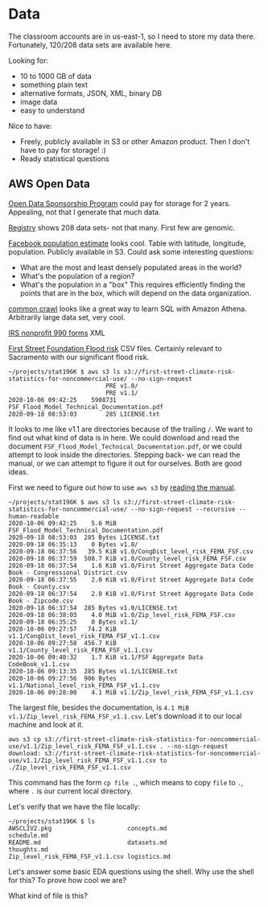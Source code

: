 # Data

The classroom accounts are in us-east-1, so I need to store my data there.
Fortunately, 120/208 data sets are available here.

Looking for:

- 10 to 1000 GB of data
- something plain text
- alternative formats, JSON, XML, binary DB
- image data
- easy to understand

Nice to have:

- Freely, publicly available in S3 or other Amazon product.
    Then I don't have to pay for storage! :)
- Ready statistical questions


## AWS Open Data

[Open Data Sponsorship Program](https://aws.amazon.com/opendata/open-data-sponsorship-program/) could pay for storage for 2 years.
Appealing, not that I generate that much data.

[Registry](https://registry.opendata.aws/) shows 208 data sets- not that many.
First few are genomic.

[Facebook population estimate](https://dataforgood.fb.com/docs/high-resolution-population-density-maps-demographic-estimates-documentation/) looks cool.
Table with latitude, longitude, population.
Publicly available in S3.
Could ask some interesting questions:

- What are the most and least densely populated areas in the world?
- What's the population of a region?
- What's the population in a "box"
    This requires efficiently finding the points that are in the box, which will depend on the data organization.

[common crawl](https://commoncrawl.org/2018/03/index-to-warc-files-and-urls-in-columnar-format/) looks like a great way to learn SQL with Amazon Athena.
Arbitrarily large data set, very cool.

[IRS nonprofit 990 forms](https://docs.opendata.aws/irs-990/readme.html) XML

[First Street Foundation Flood risk](https://registry.opendata.aws/fsf-flood-risk/) CSV files.
Certainly relevant to Sacramento with our significant flood risk.

```
~/projects/stat196K $ aws s3 ls s3://first-street-climate-risk-statistics-for-noncommercial-use/ --no-sign-request
                           PRE v1.0/
                           PRE v1.1/
2020-10-06 09:42:25    5908731 FSF_Flood_Model_Technical_Documentation.pdf
2020-09-18 08:53:03        285 LICENSE.txt
```

It looks to me like v1.1 are directories because of the trailing `/`.
We want to find out what kind of data is in here.
We could download and read the document `FSF_Flood_Model_Technical_Documentation.pdf`, or we could attempt to look inside the directories.
Stepping back- we can read the manual, or we can attempt to figure it out for ourselves.
Both are good ideas.

First we need to figure out how to use `aws s3` by [reading the manual](https://awscli.amazonaws.com/v2/documentation/api/latest/reference/s3/ls.html).

```
~/projects/stat196K $ aws s3 ls s3://first-street-climate-risk-statistics-for-noncommercial-use/ --no-sign-request --recursive --human-readable
2020-10-06 09:42:25    5.6 MiB FSF_Flood_Model_Technical_Documentation.pdf
2020-09-18 08:53:03  285 Bytes LICENSE.txt
2020-09-18 06:35:13    0 Bytes v1.0/
2020-09-18 06:37:56   39.5 KiB v1.0/CongDist_level_risk_FEMA_FSF.csv
2020-09-18 06:37:59  508.7 KiB v1.0/County_level_risk_FEMA_FSF.csv
2020-09-18 06:37:54    1.6 KiB v1.0/First Street Aggregate Data Code Book - Congressional District.csv
2020-09-18 06:37:55    2.0 KiB v1.0/First Street Aggregate Data Code Book - County.csv
2020-09-18 06:37:54    2.0 KiB v1.0/First Street Aggregate Data Code Book - Zipcode.csv
2020-09-18 06:37:54  285 Bytes v1.0/LICENSE.txt
2020-09-18 06:38:03    4.0 MiB v1.0/Zip_level_risk_FEMA_FSF.csv
2020-09-18 06:35:25    0 Bytes v1.1/
2020-10-06 09:27:57   74.2 KiB v1.1/CongDist_level_risk_FEMA_FSF_v1.1.csv
2020-10-06 09:27:58  456.7 KiB v1.1/County_level_risk_FEMA_FSF_v1.1.csv
2020-10-06 09:40:32    1.7 KiB v1.1/FSF Aggregate Data CodeBook_v1.1.csv
2020-10-06 09:13:35  285 Bytes v1.1/LICENSE.txt
2020-10-06 09:27:56  906 Bytes v1.1/National_level_risk_FEMA_FSF_v1.1.csv
2020-10-06 09:28:00    4.1 MiB v1.1/Zip_level_risk_FEMA_FSF_v1.1.csv
```

The largest file, besides the documentation, is `4.1 MiB v1.1/Zip_level_risk_FEMA_FSF_v1.1.csv`.
Let's download it to our local machine and look at it.

```
aws s3 cp s3://first-street-climate-risk-statistics-for-noncommercial-use/v1.1/Zip_level_risk_FEMA_FSF_v1.1.csv . --no-sign-request
download: s3://first-street-climate-risk-statistics-for-noncommercial-use/v1.1/Zip_level_risk_FEMA_FSF_v1.1.csv to ./Zip_level_risk_FEMA_FSF_v1.1.csv
```

This command has the form `cp file .`, which means to copy `file` to `.`, where `.` is our current local directory.

Let's verify that we have the file locally:

```
~/projects/stat196K $ ls
AWSCLIV2.pkg                     concepts.md                      schedule.md
README.md                        datasets.md                      thoughts.md
Zip_level_risk_FEMA_FSF_v1.1.csv logistics.md
```


Let's answer some basic EDA questions using the shell.
Why use the shell for this?
To prove how cool we are?

What kind of file is this?

```
```



